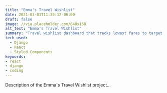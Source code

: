```yaml
---
title: "Emma's Travel Wishlist"
date: 2021-03-01T11:39:12-06:00
draft: false
image: //via.placeholder.com/640x150
alt_text: "Emma's Travel Wishlist"
summary: "Travel wishlist dashboard that tracks lowest fares to target destination from desired airport and desired travel dates based on user input."
tech_used:
  - Django
  - React
  - Styled Components
keywords:
- react
- django
- coding
---
```


Description of the Emma's Travel Wishlist project...  
